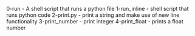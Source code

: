 0-run - A shell script that runs a python file
1-run_inline - shell script that runs python code
2-print.py - print a string and make use of new line functionality
3-print_number - print integer
4-print_float - prints a float number
